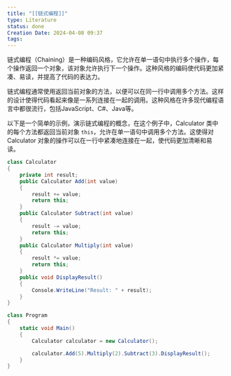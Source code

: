 ```yaml
---
title: "[[链式编程]]"
type: Literature
status: done
Creation Date: 2024-04-08 09:37
tags:
---
```

链式编程（Chaining）是一种编码风格，它允许在单一语句中执行多个操作，每个操作返回一个对象，该对象允许执行下一个操作。这种风格的编码使代码更加紧凑、易读，并提高了代码的表达力。

链式编程通常使用返回当前对象的方法，以便可以在同一行中调用多个方法。这样的设计使得代码看起来像是一系列连接在一起的调用。这种风格在许多现代编程语言中都很流行，包括JavaScript、C#、Java等。

以下是一个简单的示例，演示链式编程的概念，在这个例子中，Calculator 类中的每个方法都返回当前对象 `this`，允许在单一语句中调用多个方法。这使得对 Calculator 对象的操作可以在一行中紧凑地连接在一起，使代码更加清晰和易读。
```csharp
class Calculator
{
    private int result;
    public Calculator Add(int value)
    {
        result += value;
        return this;
    }
    public Calculator Subtract(int value)
    {
        result -= value;
        return this;
    }
    public Calculator Multiply(int value)
    {
        result *= value;
        return this;
    }
    public void DisplayResult()
    {
        Console.WriteLine("Result: " + result);
    }
}

class Program
{
    static void Main()
    {
        Calculator calculator = new Calculator();

        calculator.Add(5).Multiply(2).Subtract(3).DisplayResult();
    }
}
```